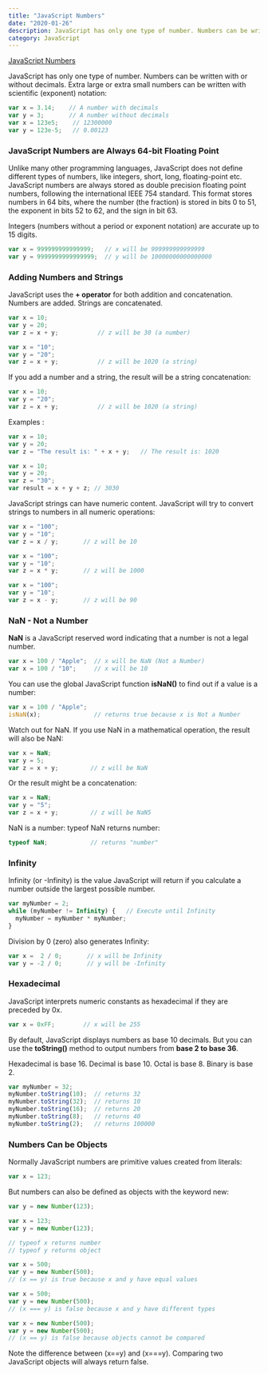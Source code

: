 ```yaml
---
title: "JavaScript Numbers"
date: "2020-01-26"
description: JavaScript has only one type of number. Numbers can be written with or without decimals.
category: JavaScript
---
```


[JavaScript Numbers](https://www.w3schools.com/js/js_numbers.asp)

JavaScript has only one type of number. Numbers can be written with or without decimals. Extra large or extra small numbers can be written with scientific (exponent) notation:

```js
var x = 3.14;    // A number with decimals
var y = 3;       // A number without decimals
var x = 123e5;    // 12300000
var y = 123e-5;   // 0.00123
```

### JavaScript Numbers are Always 64-bit Floating Point

Unlike many other programming languages, JavaScript does not define different types of numbers, like integers, short, long, floating-point etc. JavaScript numbers are always stored as double precision floating point numbers, following the international IEEE 754 standard. This format stores numbers in 64 bits, where the number (the fraction) is stored in bits 0 to 51, the exponent in bits 52 to 62, and the sign in bit 63.

Integers (numbers without a period or exponent notation) are accurate up to 15 digits.

```js
var x = 999999999999999;   // x will be 999999999999999
var y = 9999999999999999;  // y will be 10000000000000000
```

### Adding Numbers and Strings

JavaScript uses the **+ operator** for both addition and concatenation. Numbers are added. Strings are concatenated.

```js
var x = 10;
var y = 20;
var z = x + y;           // z will be 30 (a number)

var x = "10";
var y = "20";
var z = x + y;           // z will be 1020 (a string)
```

If you add a number and a string, the result will be a string concatenation:

```js
var x = 10;
var y = "20";
var z = x + y;           // z will be 1020 (a string)
```

Examples :

```js
var x = 10;
var y = 20;
var z = "The result is: " + x + y;   // The result is: 1020

var x = 10;
var y = 20;
var z = "30";
var result = x + y + z; // 3030
```

JavaScript strings can have numeric content. JavaScript will try to convert strings to numbers in all numeric operations:

```js
var x = "100";
var y = "10";
var z = x / y;       // z will be 10

var x = "100";
var y = "10";
var z = x * y;       // z will be 1000

var x = "100";
var y = "10";
var z = x - y;       // z will be 90
```

### NaN - Not a Number

**NaN** is a JavaScript reserved word indicating that a number is not a legal number.

```js
var x = 100 / "Apple";  // x will be NaN (Not a Number)
var x = 100 / "10";     // x will be 10
```

You can use the global JavaScript function **isNaN()** to find out if a value is a number:

```js
var x = 100 / "Apple";
isNaN(x);               // returns true because x is Not a Number
```

Watch out for NaN. If you use NaN in a mathematical operation, the result will also be NaN:

```js
var x = NaN;
var y = 5;
var z = x + y;         // z will be NaN
```

Or the result might be a concatenation:

```js
var x = NaN;
var y = "5";
var z = x + y;         // z will be NaN5
```

NaN is a number: typeof NaN returns number:

```js
typeof NaN;            // returns "number"
```

### Infinity

Infinity (or -Infinity) is the value JavaScript will return if you calculate a number outside the largest possible number.

```js
var myNumber = 2;
while (myNumber != Infinity) {   // Execute until Infinity
  myNumber = myNumber * myNumber;
}
```

Division by 0 (zero) also generates Infinity:

```js
var x =  2 / 0;       // x will be Infinity
var y = -2 / 0;       // y will be -Infinity
```

### Hexadecimal

JavaScript interprets numeric constants as hexadecimal if they are preceded by 0x.

```js
var x = 0xFF;        // x will be 255
```

By default, JavaScript displays numbers as base 10 decimals. But you can use the **toString()** method to output numbers from **base 2 to base 36**.

Hexadecimal is base 16. Decimal is base 10. Octal is base 8. Binary is base 2.

```js
var myNumber = 32;
myNumber.toString(10);  // returns 32
myNumber.toString(32);  // returns 10
myNumber.toString(16);  // returns 20
myNumber.toString(8);   // returns 40
myNumber.toString(2);   // returns 100000
```

### Numbers Can be Objects

Normally JavaScript numbers are primitive values created from literals:
```js
var x = 123;
```
But numbers can also be defined as objects with the keyword new:
```js
var y = new Number(123);
```

```js
var x = 123;
var y = new Number(123);

// typeof x returns number
// typeof y returns object
```

```js
var x = 500;             
var y = new Number(500);
// (x == y) is true because x and y have equal values

var x = 500;             
var y = new Number(500);
// (x === y) is false because x and y have different types

var x = new Number(500);             
var y = new Number(500);
// (x == y) is false because objects cannot be compared
```

Note the difference between (x==y) and (x===y). Comparing two JavaScript objects will always return false.